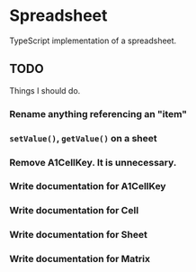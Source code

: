 # Spreadsheet
TypeScript implementation of a spreadsheet.

## TODO
Things I should do.

### Rename anything referencing an "item"

### `setValue()`, `getValue()` on a sheet

### Remove A1CellKey. It is unnecessary.

### Write documentation for A1CellKey

### Write documentation for Cell

### Write documentation for Sheet

### Write documentation for Matrix